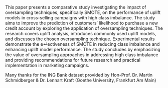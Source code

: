 This paper presents a comparative study investigating the impact of oversampling techniques, specifically SMOTE, on the performance of uplift models in cross-selling campaigns with high class imbalance. The study aims to improve the prediction of customers’ likelihood to purchase a new credit account by exploring the application of oversampling techniques. The research covers uplift analysis, introduces commonly used uplift models, and discusses the chosen oversampling technique. Experimental results demonstrate the e↵ectiveness of SMOTE in reducing class imbalance and enhancing uplift model performance. The study concludes by emphasizing the value of oversampling approaches in addressing high class imbalance and providing recommendations for future research and practical implementation in marketing campaigns.

Many thanks for the ING Bank dataset provided by Hon-Prof. Dr. Martin Schmidberger & Dr. Lennart Kraft (Goethe University, Frankfurt Am Main)
